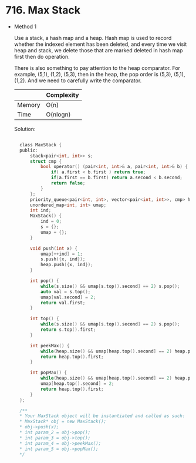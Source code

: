 # 716. Max Stack

- Method 1

  Use a stack, a hash map and a heap. Hash map is used to record whether the indexed element has been deleted, and every time we visit heap and stack, we delete those that are marked deleted in hash map first then do operation.

  There is also something to pay attention to the heap comparator. For example, (5,1), (1,2), (5,3), then in the heap, the pop order is (5,3), (5,1), (1,2). And we need to carefully write the comparator.

  |        | Complexity |
  | ------ | ---------- |
  | Memory | O(n)       |
  | Time   | O(nlogn)   |

  Solution:

  ```h

    class MaxStack {
    public:
        stack<pair<int, int>> s;
        struct cmp {
            bool operator() (pair<int, int>& a, pair<int, int>& b) {
                if( a.first < b.first ) return true;
                if(a.first == b.first) return a.second < b.second;
                return false;
            }
        };
        priority_queue<pair<int, int>, vector<pair<int, int>>, cmp> heap;
        unordered_map<int, int> umap;
        int ind;
        MaxStack() {
            ind = 0;
            s = {};
            umap = {};
        }

        void push(int x) {
            umap[++ind] = 1;
            s.push({x, ind});
            heap.push({x, ind});
        }

        int pop() {
            while(s.size() && umap[s.top().second] == 2) s.pop();
            auto val = s.top();
            umap[val.second] = 2;
            return val.first;
        }

        int top() {
            while(s.size() && umap[s.top().second] == 2) s.pop();
            return s.top().first;
        }

        int peekMax() {
            while(heap.size() && umap[heap.top().second] == 2) heap.pop();
            return heap.top().first;
        }

        int popMax() {
            while(heap.size() && umap[heap.top().second] == 2) heap.pop();
            umap[heap.top().second] = 2;
            return heap.top().first;
        }
    };

    /**
    * Your MaxStack object will be instantiated and called as such:
    * MaxStack* obj = new MaxStack();
    * obj->push(x);
    * int param_2 = obj->pop();
    * int param_3 = obj->top();
    * int param_4 = obj->peekMax();
    * int param_5 = obj->popMax();
    */

  ```

<!-- - Method 2

    This is another method.

    | |   Complexity  |
    | ----------- | ----------- |
    |  Memory     | O(n) |
    |      Time       |  O(n) |


    Solution:

    ``` h



    ```

- Additional Knowledge:

    Here are some additional knowledge.



<br> -->
